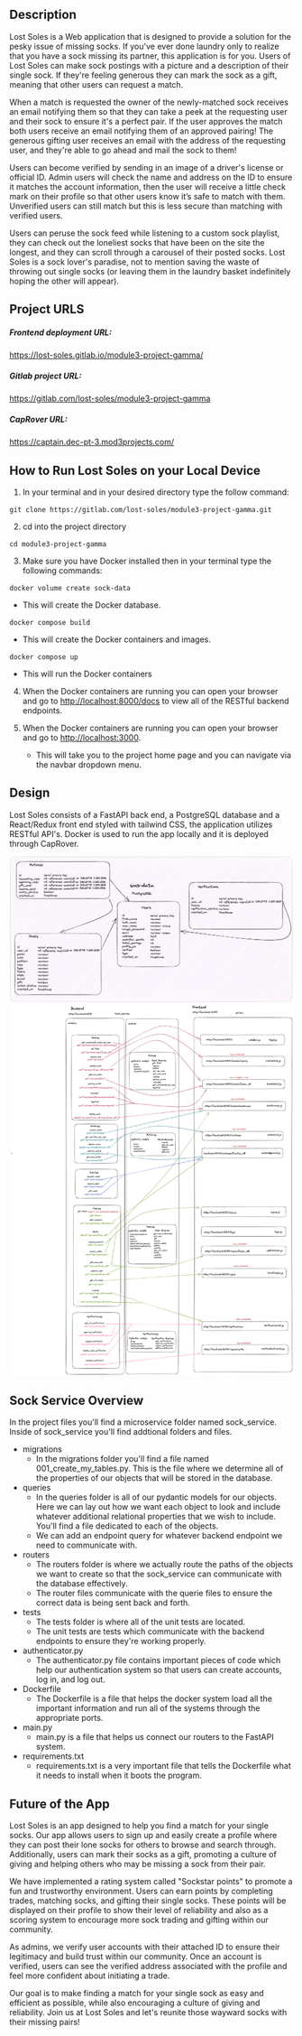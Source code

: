 ## Description

  Lost Soles is a Web application that is designed to provide a solution for the pesky issue of missing socks. If you've ever done laundry only to realize that you have a sock missing its partner, this application is for you. Users of Lost Soles can make sock postings with a picture and a description of their single sock. If they're feeling generous they can mark the sock as a gift, meaning that other users can request a match. 

  When a match is requested the owner of the newly-matched sock receives an email notifying them so that they can take a peek at the requesting user and their sock to ensure it's a perfect pair. If the user approves the match both users receive an email notifying them of an approved pairing! The generous gifting user receives an email with the address of the requesting user, and they're able to go ahead and mail the sock to them! 
  
  Users can become verified by sending in an image of a driver's license or official ID. Admin users will check the name and address on the ID to ensure it matches the account information, then the user will receive a little check mark on their profile so that other users know it’s safe to match with them. Unverified users can still match but this is less secure than matching with verified users. 
  
  Users can peruse the sock feed while listening to a custom sock playlist, they can check out the loneliest socks that have been on the site the longest, and they can scroll through a carousel of their posted socks. Lost Soles is a sock lover's paradise, not to mention saving the waste of throwing out single socks (or leaving them in the laundry basket indefinitely hoping the other will appear).

## Project URLS

##### Frontend deployment URL:

https://lost-soles.gitlab.io/module3-project-gamma/

##### Gitlab project URL:

https://gitlab.com/lost-soles/module3-project-gamma

##### CapRover URL:

https://captain.dec-pt-3.mod3projects.com/



## How to Run Lost Soles on your Local Device

1. In your terminal and in your desired directory type the follow command:

```
git clone https://gitlab.com/lost-soles/module3-project-gamma.git
```

2. cd into the project directory

```
cd module3-project-gamma
```

3. Make sure you have Docker installed then in your terminal type the following commands:

```
docker volume create sock-data
```

- This will create the Docker database.

```
docker compose build
```

- This will create the Docker containers and images.

```
docker compose up
```

- This will run the Docker containers

4. When the Docker containers are running you can open your browser and go to [http://localhost:8000/docs](http://localhost:8000/docs) to view all of the RESTful backend endpoints.

5. When the Docker containers are running you can open your browser and go to [http://localhost:3000](http://localhost:3000).
   - This will take you to the project home page and you can navigate via the navbar dropdown menu.

## Design

Lost Soles consists of a FastAPI back end, a PostgreSQL database and a React/Redux front end styled with tailwind CSS, the application utilizes RESTful API's. Docker is used to run the app locally and it is deployed through CapRover.

<img src="/docs/dataschema.png" />
<img src="/docs/design.png" />

## Sock Service Overview

In the project files you'll find a microservice folder named sock_service. Inside of sock_service you'll find addtional folders and files.

- migrations
  - In the migrations folder you'll find a file named 001_create_my_tables.py. This is the file where we determine all of the properties of our objects that will be stored in the database.
- queries
  - In the queries folder is all of our pydantic models for our objects. Here we can lay out how we want each object to look and include whatever additional relational properties that we wish to include. You'll find a file dedicated to each of the objects.
  - We can add an endpoint query for whatever backend endpoint we need to communicate with.
- routers
  - The routers folder is where we actually route the paths of the objects we want to create so that the sock_service can communicate with the database effectively.
  - The router files communicate with the querie files to ensure the correct data is being sent back and forth.
- tests
  - The tests folder is where all of the unit tests are located.
  - The unit tests are tests which communicate with the backend endpoints to ensure they're working properly.
- authenticator.py
  - The authenticator.py file contains important pieces of code which help our authentication system so that users can create accounts, log in, and log out.
- Dockerfile
  - The Dockerfile is a file that helps the docker system load all the important information and run all of the systems through the appropriate ports.
- main.py
  - main.py is a file that helps us connect our routers to the FastAPI system.
- requirements.txt
  - requirements.txt is a very important file that tells the Dockerfile what it needs to install when it boots the program.

## Future of the App

Lost Soles is an app designed to help you find a match for your single socks. Our app allows users to sign up and easily create a profile where they can post their lone socks for others to browse and search through. Additionally, users can mark their socks as a gift, promoting a culture of giving and helping others who may be missing a sock from their pair.

We have implemented a rating system called "Sockstar points" to promote a fun and trustworthy environment. Users can earn points by completing trades, matching socks, and gifting their single socks. These points will be displayed on their profile to show their level of reliability and also as a scoring system to encourage more sock trading and gifting within our community.

As admins, we verify user accounts with their attached ID to ensure their legitimacy and build trust within our community. Once an account is verified, users can see the verified address associated with the profile and feel more confident about initiating a trade.

Our goal is to make finding a match for your single sock as easy and efficient as possible, while also encouraging a culture of giving and reliability. Join us at Lost Soles and let's reunite those wayward socks with their missing pairs!
